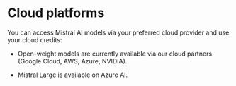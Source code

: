 # Cloud platforms

You can access Mistral AI models via your preferred cloud provider and use your cloud credits:

- Open-weight models are currently available via our cloud partners (Google Cloud, AWS, Azure, NVIDIA).

- Mistral Large is available on Azure AI.
